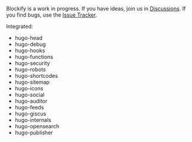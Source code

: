 Blockify is a work in progress. If you have ideas, join us in [Discussions](https://github.com/davidsneighbour/hugo-blockify). If you find bugs, use the [Issue Tracker](https://github.com/davidsneighbour/hugo-blockify/issues).

Integrated:

- hugo-head
- hugo-debug
- hugo-hooks
- hugo-functions
- hugo-security
- hugo-robots
- hugo-shortcodes
- hugo-sitemap
- hugo-icons
- hugo-social
- hugo-auditor
- hugo-feeds
- hugo-giscus
- hugo-internals
- hugo-opensearch
- hugo-publisher
